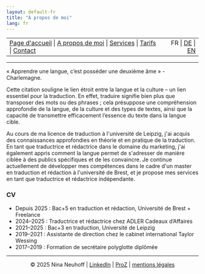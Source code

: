 ```yaml
---
layout: default-fr
title: "À propos de moi"
lang: fr
---
```



<table width="100%">
<tr>
<td align="left">
<a href="index.html">Page d'accueil</a> |
<a href="about.html">A propos de moi</a> |
<a href="services.html">Services</a> |
<a href="pricing.html">Tarifs</a> |
<a href="contact.html">Contact</a>
</td>
<td align="right">
FR | <a href="../de/index.html">DE</a> | <a href="../en/index.html">EN</a>
</td>
</tr>
</table>
<hr>

« Apprendre une langue, c’est posséder une deuxième âme » - Charlemagne. 

Cette citation souligne le lien étroit entre la langue et la culture – un lien essentiel pour la traduction. En effet, traduire signifie bien plus que transposer des mots ou des phrases ; cela présuppose une compréhension approfondie de la langue, de la culture et des types de textes, ainsi que la capacité de transmettre efficacement l’essence du texte dans la langue cible.

Au cours de ma licence de traduction à l'université de Leipzig, j'ai acquis des connaissances approfondies en théorie et en pratique de la traduction. En tant que traductrice et rédactrice dans le domaine du marketing, j'ai également appris comment la langue permet de s'adresser de manière ciblée à des publics spécifiques et de les convaincre. Je continue actuellement de développer mes compétences dans le cadre d'un master en traduction et rédaction à l'université de Brest, et je propose mes services en tant que traductrice et rédactrice indépendante.

### CV
- Depuis 2025 : Bac+5 en traduction et rédaction, Université de Brest + Freelance
- 2024–2025 : Traductrice et rédactrice chez ADLER Cadeaux d’Affaires
- 2021–2025 : Bac+3 en traduction, Université de Leipzig
- 2019–2021 : Assistante de direction chez le cabinet international Taylor Wessing
- 2017–2019 : Formation de secrétaire polyglotte diplômée




<!-- Footer -->
<hr>
<p align="center">
&copy; 2025 Nina Neuhoff | <a href="http://www.linkedin.com/in/nina-neuhoff-32b162283">LinkedIn</a> | <a href="https://www.proz.com/translator/4180778">ProZ</a> | <a href="impressum.html">mentions légales</a>
</p>
